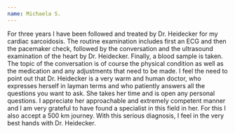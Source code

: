 ```yaml
---
name: Michaela S.
---
```

For three years I have been followed and treated by Dr. Heidecker for my cardiac sarcoidosis.
The routine examination includes first an ECG and then the pacemaker check, followed by the conversation and the ultrasound examination of the heart by Dr. Heidecker.
Finally, a blood sample is taken.
The topic of the conversation is of course the physical condition as well as the medication and any adjustments that need to be made.
I feel the need to point out that Dr. Heidecker is a very warm and human doctor,
who expresses herself in layman terms and who patiently answers all the questions you want to ask.
She takes her time and is open any personal questions. I appreciate her approachable and
extremely competent manner and I am very grateful to have found a specialist in this field in her.
For this I also accept a 500 km journey. With this serious diagnosis, I feel in the very best hands with Dr. Heidecker.